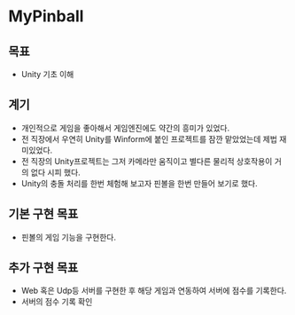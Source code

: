 # MyPinball
## 목표
- Unity 기초 이해

## 계기
- 개인적으로 게임을 좋아해서 게임엔진에도 약간의 흥미가 있었다.
- 전 직장에서 우연히 Unity를 Winform에 붙인 프로젝트를 잠깐 맡았었는데 제법 재미있었다.
- 전 직장의 Unity프로젝트는 그저 카메라만 움직이고 별다른 물리적 상호작용이 거의 없다 시피 했다.
- Unity의 충돌 처리를 한번 체험해 보고자 핀볼을 한번 만들어 보기로 했다.
  
## 기본 구현 목표
- 핀볼의 게임 기능을 구현한다.

## 추가 구현 목표
- Web 혹은 Udp등 서버를 구현한 후 해당 게임과 연동하여 서버에 점수를 기록한다.
- 서버의 점수 기록 확인

